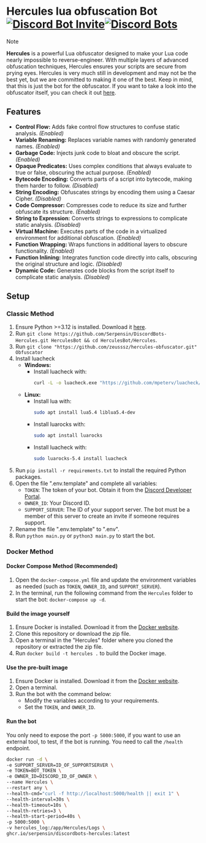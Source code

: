# Hercules lua obfuscation Bot [![Discord Bot Invite](https://img.shields.io/badge/Invite-blue)](https://discord.com/oauth2/authorize?client_id=1293608330123804682)[![Discord Bots](https://top.gg/api/widget/servers/1293608330123804682.svg)](https://top.gg/bot/1293608330123804682)

>[!NOTE]
**Hercules** is a powerful Lua obfuscator designed to make your Lua code nearly impossible to reverse-engineer. With multiple layers of advanced obfuscation techniques, Hercules ensures your scripts are secure from prying eyes.
Hercules is very much still in development and may not be the best yet, but we are committed to making it one of the best.
Keep in mind, that this is just the bot for the obfuscator. If you want to take a look into the obfuscator itself, you can check it out [here](https://github.com/zeusssz/hercules-obfuscator).

## Features

- **Control Flow:** Adds fake control flow structures to confuse static analysis. *(Enabled)*
- **Variable Renaming:** Replaces variable names with randomly generated names. *(Enabled)*
- **Garbage Code:** Injects junk code to bloat and obscure the script. *(Enabled)*
- **Opaque Predicates:** Uses complex conditions that always evaluate to true or false, obscuring the actual purpose. *(Enabled)*
- **Bytecode Encoding:** Converts parts of a script into bytecode, making them harder to follow. *(Disabled)*
- **String Encoding:** Obfuscates strings by encoding them using a Caesar Cipher. *(Disabled)*
- **Code Compressor:** Compresses code to reduce its size and further obfuscate its structure. *(Enabled)*
- **String to Expression:** Converts strings to expressions to complicate static analysis. *(Disabled)*
- **Virtual Machine:** Executes parts of the code in a virtualized environment for additional obfuscation. *(Enabled)*
- **Function Wrapping:** Wraps functions in additional layers to obscure functionality. *(Enabled)*
- **Function Inlining:** Integrates function code directly into calls, obscuring the original structure and logic. *(Disabled)*
- **Dynamic Code:** Generates code blocks from the script itself to complicate static analysis. *(Disabled)*

## Setup

### Classic Method

1. Ensure Python >=3.12 is installed. Download it [here](https://www.python.org/downloads/).
2. Run `git clone https://github.com/Serpensin/DiscordBots-Hercules.git HerculesBot && cd HerculesBot/Hercules`.
3. Run `git clone "https://github.com/zeusssz/hercules-obfuscator.git" Obfuscator`
4. Install luacheck
    - **Windows:**
        - Install luacheck with:
          ```cmd
          curl -L -o luacheck.exe "https://github.com/mpeterv/luacheck/releases/download/0.23.0/luacheck.exe"
          ```
    - **Linux:**
        - Install lua with:
          ```bash
          sudo apt install lua5.4 liblua5.4-dev
          ```
        - Install luarocks with:
          ```bash
          sudo apt install luarocks
          ```
        - Install luacheck with:
          ```bash
          sudo luarocks-5.4 install luacheck
          ```
5. Run `pip install -r requirements.txt` to install the required Python packages.
6. Open the file ".env.template" and complete all variables:
   - `TOKEN`: The token of your bot. Obtain it from the [Discord Developer Portal](https://discord.com/developers/applications).
   - `OWNER_ID`: Your Discord ID.
   - `SUPPORT_SERVER`: The ID of your support server. The bot must be a member of this server to create an invite if someone requires support.
7. Rename the file ".env.template" to ".env".
8. Run `python main.py` or `python3 main.py` to start the bot.

### Docker Method

#### Docker Compose Method (Recommended)

1. Open the `docker-compose.yml` file and update the environment variables as needed (such as `TOKEN`, `OWNER_ID`, and `SUPPORT_SERVER`).
2. In the terminal, run the following command from the `Hercules` folder to start the bot: `docker-compose up -d`.

#### Build the image yourself

1. Ensure Docker is installed. Download it from the [Docker website](https://docs.docker.com/get-docker/).
2. Clone this repository or download the zip file.
3. Open a terminal in the "Hercules" folder where you cloned the repository or extracted the zip file.
4. Run `docker build -t hercules .` to build the Docker image.

#### Use the pre-built image

1. Ensure Docker is installed. Download it from the [Docker website](https://docs.docker.com/get-docker/).
2. Open a terminal.
3. Run the bot with the command below:
   - Modify the variables according to your requirements.
   - Set the `TOKEN`, and `OWNER_ID`.

#### Run the bot
You only need to expose the port `-p 5000:5000`, if you want to use an external tool, to test, if the bot is running.
You need to call the `/health` endpoint.
```bash
docker run -d \
-e SUPPORT_SERVER=ID_OF_SUPPORTSERVER \
-e TOKEN=BOT_TOKEN \
-e OWNER_ID=DISCORD_ID_OF_OWNER \
--name Hercules \
--restart any \
--health-cmd="curl -f http://localhost:5000/health || exit 1" \
--health-interval=30s \
--health-timeout=10s \
--health-retries=3 \
--health-start-period=40s \
-p 5000:5000 \
-v hercules_log:/app/Hercules/Logs \
ghcr.io/serpensin/discordbots-hercules:latest
```
